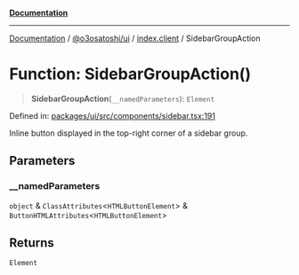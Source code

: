 [**Documentation**](../../../../README.md)

***

[Documentation](../../../../README.md) / [@o3osatoshi/ui](../../README.md) / [index.client](../README.md) / SidebarGroupAction

# Function: SidebarGroupAction()

> **SidebarGroupAction**(`__namedParameters`): `Element`

Defined in: [packages/ui/src/components/sidebar.tsx:191](https://github.com/o3osatoshi/experiment/blob/04dfa58df6e48824a200a24d77afef7ce464e1ae/packages/ui/src/components/sidebar.tsx#L191)

Inline button displayed in the top-right corner of a sidebar group.

## Parameters

### \_\_namedParameters

`object` & `ClassAttributes`\<`HTMLButtonElement`\> & `ButtonHTMLAttributes`\<`HTMLButtonElement`\>

## Returns

`Element`
